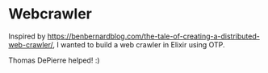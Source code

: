 # Webcrawler

Inspired by
<https://benbernardblog.com/the-tale-of-creating-a-distributed-web-crawler/>, I
wanted to build a web crawler in Elixir using OTP.

Thomas DePierre helped! :)
